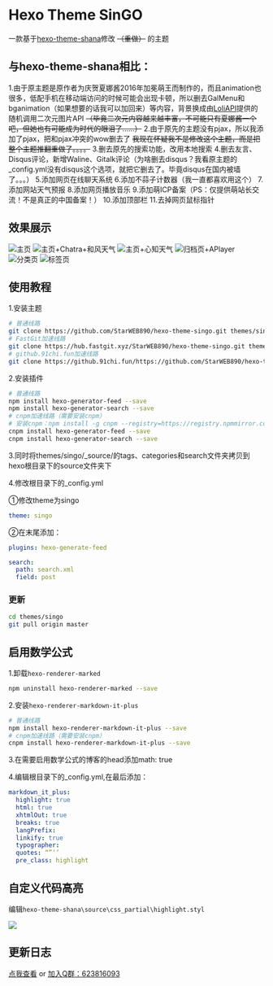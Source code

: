 # Hexo Theme SinGO
一款基于[hexo-theme-shana](https://github.com/ShanaMaid/hexo-theme-shana/)修改 ~~（重做）~~ 的主题
## 与hexo-theme-shana相比：
1.由于原主题是原作者为庆贺夏娜酱2016年加冕萌王而制作的，而且animation也很多，低配手机在移动端访问的时候可能会出现卡顿，所以删去GalMenu和bganimation（如果想要的话我可以加回来）等内容，背景换成由[LoliAPI](https://www.loliapi.com/)提供的 随机调用二次元图片API
~~（毕竟二次元内容越来越丰富，不可能只有夏娜酱一个吧，但她也有可能成为时代的眼泪了……）~~
2.由于原先的主题没有pjax，所以我添加了pjax，把和pjax冲突的wow删去了
~~我现在怀疑我不是修改这个主题，而是把整个主题推翻重做了。。。。~~
3.删去原先的搜索功能，改用本地搜索
4.删去友言、Disqus评论，新增Waline、Gitalk评论（为啥删去disqus？我看原主题的_config.yml没有disqus这个选项，就把它删去了。毕竟disqus在国内被墙了。。。）
5.添加网页在线聊天系统
6.添加不蒜子计数器（我一直都喜欢用这个）
7.添加网站天气预报
8.添加网页播放音乐
9.添加萌ICP备案（PS：仅提供萌站长交流！不是真正的中国备案！）
10.添加顶部栏
11.去掉网页鼠标指针

## 效果展示
![主页](https://cdn.staticaly.com/gh/StarWEB890/TuChuang@master/images/msedge_wmU4dIlJjH.591jwk3e7zk0.webp)
![主页+Chatra+和风天气](https://cdn.staticaly.com/gh/StarWEB890/TuChuang@master/images/msedge_yvUcsKcGpB.1tj45k0kcn9c.webp)
![主页+心知天气](https://cdn.staticaly.com/gh/StarWEB890/TuChuang@master/images/msedge_1kdQdEPMdm.1hz08g118p4w.webp)
![归档页+APlayer](https://cdn.staticaly.com/gh/StarWEB890/TuChuang@master/images/msedge_P051Qkvd2c.48w206dorua0.webp)
![分类页](https://cdn.staticaly.com/gh/StarWEB890/TuChuang@master/images/msedge_XffYi8c6o2.3tozmmqph3o0.webp)
![标签页](https://cdn.staticaly.com/gh/StarWEB890/TuChuang@master/images/msedge_6gYkIb2anS.395bt75ieou0.webp)

## 使用教程
1.安装主题
``` bash
# 普通线路
git clone https://github.com/StarWEB890/hexo-theme-singo.git themes/singo
# FastGit加速线路
git clone https://hub.fastgit.xyz/StarWEB890/hexo-theme-singo.git themes/singo
# github.91chi.fun加速线路
git clone https://github.91chi.fun/https://github.com/StarWEB890/hexo-theme-singo.git themes/singo
```
2.安装插件
``` bash
# 普通线路
npm install hexo-generator-feed --save
npm install hexo-generator-search --save
# cnpm加速线路（需要安装cnpm）
# 安装cnpm：npm install -g cnpm --registry=https://registry.npmmirror.com
cnpm install hexo-generator-feed --save
cnpm install hexo-generator-search --save
```
3.同时将themes/singo/_source/的tags、categories和search文件夹拷贝到hexo根目录下的source文件夹下

4.修改根目录下的_config.yml

①修改theme为singo
``` yml
theme: singo
```
②在末尾添加：
``` yml
plugins: hexo-generate-feed

search:
  path: search.xml
  field: post
```

### 更新
``` bash
cd themes/singo
git pull origin master
``` 
## 启用数学公式

1.卸载`hexo-renderer-marked`

``` bash
npm uninstall hexo-renderer-marked --save
```
2.安装`hexo-renderer-markdown-it-plus`
``` bash
# 普通线路
npm install hexo-renderer-markdown-it-plus --save
# cnpm加速线路（需要安装cnpm）
cnpm install hexo-renderer-markdown-it-plus --save
```
3.在需要启用数学公式的博客的head添加math: true

4.编辑根目录下的_config.yml,在最后添加：

``` yaml
markdown_it_plus:
  highlight: true
  html: true
  xhtmlOut: true
  breaks: true
  langPrefix:
  linkify: true
  typographer:
  quotes: “”‘’
  pre_class: highlight
```

## 自定义代码高亮

编辑`hexo-theme-shana\source\css_partial\highlight.styl`

![](https://user-images.githubusercontent.com/20333903/28317264-c8a80a28-6bf8-11e7-88f9-f1ef542f5118.png)

## 更新日志
[点我查看](https://github.com/StarWEB890/hexo-theme-singo/blob/master/UPDATE.md) or [加入Q群：623816093](https://jq.qq.com/?_wv=1027&k=moLMRjwC)
